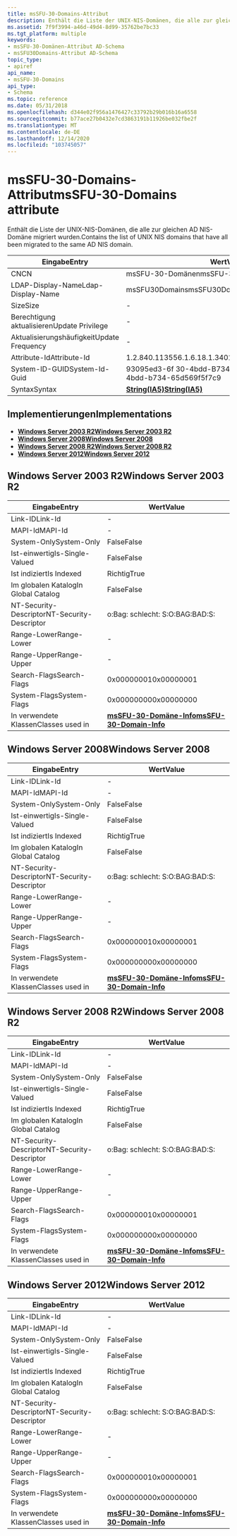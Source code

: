 ```yaml
---
title: msSFU-30-Domains-Attribut
description: Enthält die Liste der UNIX-NIS-Domänen, die alle zur gleichen AD NIS-Domäne migriert wurden.
ms.assetid: 7f9f3994-a46d-49d4-8d99-35762be7bc33
ms.tgt_platform: multiple
keywords:
- msSFU-30-Domänen-Attribut AD-Schema
- msSFU30Domains-Attribut AD-Schema
topic_type:
- apiref
api_name:
- msSFU-30-Domains
api_type:
- Schema
ms.topic: reference
ms.date: 05/31/2018
ms.openlocfilehash: d344e02f956a1476427c33792b29b016b16a6558
ms.sourcegitcommit: b77ace27b0432e7cd3863191b11926be032fbe2f
ms.translationtype: MT
ms.contentlocale: de-DE
ms.lasthandoff: 12/14/2020
ms.locfileid: "103745057"
---
```

# <a name="mssfu-30-domains-attribute"></a><span data-ttu-id="f6ede-105">msSFU-30-Domains-Attribut</span><span class="sxs-lookup"><span data-stu-id="f6ede-105">msSFU-30-Domains attribute</span></span>

<span data-ttu-id="f6ede-106">Enthält die Liste der UNIX-NIS-Domänen, die alle zur gleichen AD NIS-Domäne migriert wurden.</span><span class="sxs-lookup"><span data-stu-id="f6ede-106">Contains the list of UNIX NIS domains that have all been migrated to the same AD NIS domain.</span></span>



| <span data-ttu-id="f6ede-107">Eingabe</span><span class="sxs-lookup"><span data-stu-id="f6ede-107">Entry</span></span> | <span data-ttu-id="f6ede-108">Wert</span><span class="sxs-lookup"><span data-stu-id="f6ede-108">Value</span></span> |
|-------------------|--------------------------------------|
| <span data-ttu-id="f6ede-109">CN</span><span class="sxs-lookup"><span data-stu-id="f6ede-109">CN</span></span>                | <span data-ttu-id="f6ede-110">msSFU-30-Domänen</span><span class="sxs-lookup"><span data-stu-id="f6ede-110">msSFU-30-Domains</span></span>                     |
| <span data-ttu-id="f6ede-111">LDAP-Display-Name</span><span class="sxs-lookup"><span data-stu-id="f6ede-111">Ldap-Display-Name</span></span> | <span data-ttu-id="f6ede-112">msSFU30Domains</span><span class="sxs-lookup"><span data-stu-id="f6ede-112">msSFU30Domains</span></span>                       |
| <span data-ttu-id="f6ede-113">Size</span><span class="sxs-lookup"><span data-stu-id="f6ede-113">Size</span></span>              | \-                                   |
| <span data-ttu-id="f6ede-114">Berechtigung aktualisieren</span><span class="sxs-lookup"><span data-stu-id="f6ede-114">Update Privilege</span></span>  | \-                                   |
| <span data-ttu-id="f6ede-115">Aktualisierungshäufigkeit</span><span class="sxs-lookup"><span data-stu-id="f6ede-115">Update Frequency</span></span>  | \-                                   |
| <span data-ttu-id="f6ede-116">Attribute-Id</span><span class="sxs-lookup"><span data-stu-id="f6ede-116">Attribute-Id</span></span>      | <span data-ttu-id="f6ede-117">1.2.840.113556.1.6.18.1.340</span><span class="sxs-lookup"><span data-stu-id="f6ede-117">1.2.840.113556.1.6.18.1.340</span></span>          |
| <span data-ttu-id="f6ede-118">System-ID-GUID</span><span class="sxs-lookup"><span data-stu-id="f6ede-118">System-Id-Guid</span></span>    | <span data-ttu-id="f6ede-119">93095ed3-6f 30-4bdd-B734-65d569</span><span class="sxs-lookup"><span data-stu-id="f6ede-119">93095ed3-6f30-4bdd-b734-65d569f5f7c9</span></span> |
| <span data-ttu-id="f6ede-120">Syntax</span><span class="sxs-lookup"><span data-stu-id="f6ede-120">Syntax</span></span>            | [<span data-ttu-id="f6ede-121">**String(IA5)**</span><span class="sxs-lookup"><span data-stu-id="f6ede-121">**String(IA5)**</span></span>](s-string-ia5.md)  |



## <a name="implementations"></a><span data-ttu-id="f6ede-122">Implementierungen</span><span class="sxs-lookup"><span data-stu-id="f6ede-122">Implementations</span></span>

-   [<span data-ttu-id="f6ede-123">**Windows Server 2003 R2**</span><span class="sxs-lookup"><span data-stu-id="f6ede-123">**Windows Server 2003 R2**</span></span>](#windows-server-2003-r2)
-   [<span data-ttu-id="f6ede-124">**Windows Server 2008**</span><span class="sxs-lookup"><span data-stu-id="f6ede-124">**Windows Server 2008**</span></span>](#windows-server-2008)
-   [<span data-ttu-id="f6ede-125">**Windows Server 2008 R2**</span><span class="sxs-lookup"><span data-stu-id="f6ede-125">**Windows Server 2008 R2**</span></span>](#windows-server-2008-r2)
-   [<span data-ttu-id="f6ede-126">**Windows Server 2012**</span><span class="sxs-lookup"><span data-stu-id="f6ede-126">**Windows Server 2012**</span></span>](#windows-server-2012)

## <a name="windows-server-2003-r2"></a><span data-ttu-id="f6ede-127">Windows Server 2003 R2</span><span class="sxs-lookup"><span data-stu-id="f6ede-127">Windows Server 2003 R2</span></span>



| <span data-ttu-id="f6ede-128">Eingabe</span><span class="sxs-lookup"><span data-stu-id="f6ede-128">Entry</span></span> | <span data-ttu-id="f6ede-129">Wert</span><span class="sxs-lookup"><span data-stu-id="f6ede-129">Value</span></span> |
|------------------------|----------------------------------------------------------------|
| <span data-ttu-id="f6ede-130">Link-ID</span><span class="sxs-lookup"><span data-stu-id="f6ede-130">Link-Id</span></span>                | \-                                                             |
| <span data-ttu-id="f6ede-131">MAPI-Id</span><span class="sxs-lookup"><span data-stu-id="f6ede-131">MAPI-Id</span></span>                | \-                                                             |
| <span data-ttu-id="f6ede-132">System-Only</span><span class="sxs-lookup"><span data-stu-id="f6ede-132">System-Only</span></span>            | <span data-ttu-id="f6ede-133">False</span><span class="sxs-lookup"><span data-stu-id="f6ede-133">False</span></span>                                                          |
| <span data-ttu-id="f6ede-134">Ist-einwertig</span><span class="sxs-lookup"><span data-stu-id="f6ede-134">Is-Single-Valued</span></span>       | <span data-ttu-id="f6ede-135">False</span><span class="sxs-lookup"><span data-stu-id="f6ede-135">False</span></span>                                                          |
| <span data-ttu-id="f6ede-136">Ist indiziert</span><span class="sxs-lookup"><span data-stu-id="f6ede-136">Is Indexed</span></span>             | <span data-ttu-id="f6ede-137">Richtig</span><span class="sxs-lookup"><span data-stu-id="f6ede-137">True</span></span>                                                           |
| <span data-ttu-id="f6ede-138">Im globalen Katalog</span><span class="sxs-lookup"><span data-stu-id="f6ede-138">In Global Catalog</span></span>      | <span data-ttu-id="f6ede-139">False</span><span class="sxs-lookup"><span data-stu-id="f6ede-139">False</span></span>                                                          |
| <span data-ttu-id="f6ede-140">NT-Security-Descriptor</span><span class="sxs-lookup"><span data-stu-id="f6ede-140">NT-Security-Descriptor</span></span> | <span data-ttu-id="f6ede-141">o:Bag: schlecht: S:</span><span class="sxs-lookup"><span data-stu-id="f6ede-141">O:BAG:BAD:S:</span></span>                                                   |
| <span data-ttu-id="f6ede-142">Range-Lower</span><span class="sxs-lookup"><span data-stu-id="f6ede-142">Range-Lower</span></span>            | \-                                                             |
| <span data-ttu-id="f6ede-143">Range-Upper</span><span class="sxs-lookup"><span data-stu-id="f6ede-143">Range-Upper</span></span>            | \-                                                             |
| <span data-ttu-id="f6ede-144">Search-Flags</span><span class="sxs-lookup"><span data-stu-id="f6ede-144">Search-Flags</span></span>           | <span data-ttu-id="f6ede-145">0x00000001</span><span class="sxs-lookup"><span data-stu-id="f6ede-145">0x00000001</span></span>                                                     |
| <span data-ttu-id="f6ede-146">System-Flags</span><span class="sxs-lookup"><span data-stu-id="f6ede-146">System-Flags</span></span>           | <span data-ttu-id="f6ede-147">0x00000000</span><span class="sxs-lookup"><span data-stu-id="f6ede-147">0x00000000</span></span>                                                     |
| <span data-ttu-id="f6ede-148">In verwendete Klassen</span><span class="sxs-lookup"><span data-stu-id="f6ede-148">Classes used in</span></span>        | [<span data-ttu-id="f6ede-149">**msSFU-30-Domäne-Info**</span><span class="sxs-lookup"><span data-stu-id="f6ede-149">**msSFU-30-Domain-Info**</span></span>](c-mssfu30domaininfo.md)<br/> |



## <a name="windows-server-2008"></a><span data-ttu-id="f6ede-150">Windows Server 2008</span><span class="sxs-lookup"><span data-stu-id="f6ede-150">Windows Server 2008</span></span>



| <span data-ttu-id="f6ede-151">Eingabe</span><span class="sxs-lookup"><span data-stu-id="f6ede-151">Entry</span></span> | <span data-ttu-id="f6ede-152">Wert</span><span class="sxs-lookup"><span data-stu-id="f6ede-152">Value</span></span> |
|------------------------|----------------------------------------------------------------|
| <span data-ttu-id="f6ede-153">Link-ID</span><span class="sxs-lookup"><span data-stu-id="f6ede-153">Link-Id</span></span>                | \-                                                             |
| <span data-ttu-id="f6ede-154">MAPI-Id</span><span class="sxs-lookup"><span data-stu-id="f6ede-154">MAPI-Id</span></span>                | \-                                                             |
| <span data-ttu-id="f6ede-155">System-Only</span><span class="sxs-lookup"><span data-stu-id="f6ede-155">System-Only</span></span>            | <span data-ttu-id="f6ede-156">False</span><span class="sxs-lookup"><span data-stu-id="f6ede-156">False</span></span>                                                          |
| <span data-ttu-id="f6ede-157">Ist-einwertig</span><span class="sxs-lookup"><span data-stu-id="f6ede-157">Is-Single-Valued</span></span>       | <span data-ttu-id="f6ede-158">False</span><span class="sxs-lookup"><span data-stu-id="f6ede-158">False</span></span>                                                          |
| <span data-ttu-id="f6ede-159">Ist indiziert</span><span class="sxs-lookup"><span data-stu-id="f6ede-159">Is Indexed</span></span>             | <span data-ttu-id="f6ede-160">Richtig</span><span class="sxs-lookup"><span data-stu-id="f6ede-160">True</span></span>                                                           |
| <span data-ttu-id="f6ede-161">Im globalen Katalog</span><span class="sxs-lookup"><span data-stu-id="f6ede-161">In Global Catalog</span></span>      | <span data-ttu-id="f6ede-162">False</span><span class="sxs-lookup"><span data-stu-id="f6ede-162">False</span></span>                                                          |
| <span data-ttu-id="f6ede-163">NT-Security-Descriptor</span><span class="sxs-lookup"><span data-stu-id="f6ede-163">NT-Security-Descriptor</span></span> | <span data-ttu-id="f6ede-164">o:Bag: schlecht: S:</span><span class="sxs-lookup"><span data-stu-id="f6ede-164">O:BAG:BAD:S:</span></span>                                                   |
| <span data-ttu-id="f6ede-165">Range-Lower</span><span class="sxs-lookup"><span data-stu-id="f6ede-165">Range-Lower</span></span>            | \-                                                             |
| <span data-ttu-id="f6ede-166">Range-Upper</span><span class="sxs-lookup"><span data-stu-id="f6ede-166">Range-Upper</span></span>            | \-                                                             |
| <span data-ttu-id="f6ede-167">Search-Flags</span><span class="sxs-lookup"><span data-stu-id="f6ede-167">Search-Flags</span></span>           | <span data-ttu-id="f6ede-168">0x00000001</span><span class="sxs-lookup"><span data-stu-id="f6ede-168">0x00000001</span></span>                                                     |
| <span data-ttu-id="f6ede-169">System-Flags</span><span class="sxs-lookup"><span data-stu-id="f6ede-169">System-Flags</span></span>           | <span data-ttu-id="f6ede-170">0x00000000</span><span class="sxs-lookup"><span data-stu-id="f6ede-170">0x00000000</span></span>                                                     |
| <span data-ttu-id="f6ede-171">In verwendete Klassen</span><span class="sxs-lookup"><span data-stu-id="f6ede-171">Classes used in</span></span>        | [<span data-ttu-id="f6ede-172">**msSFU-30-Domäne-Info**</span><span class="sxs-lookup"><span data-stu-id="f6ede-172">**msSFU-30-Domain-Info**</span></span>](c-mssfu30domaininfo.md)<br/> |



## <a name="windows-server-2008-r2"></a><span data-ttu-id="f6ede-173">Windows Server 2008 R2</span><span class="sxs-lookup"><span data-stu-id="f6ede-173">Windows Server 2008 R2</span></span>



| <span data-ttu-id="f6ede-174">Eingabe</span><span class="sxs-lookup"><span data-stu-id="f6ede-174">Entry</span></span> | <span data-ttu-id="f6ede-175">Wert</span><span class="sxs-lookup"><span data-stu-id="f6ede-175">Value</span></span> |
|------------------------|----------------------------------------------------------------|
| <span data-ttu-id="f6ede-176">Link-ID</span><span class="sxs-lookup"><span data-stu-id="f6ede-176">Link-Id</span></span>                | \-                                                             |
| <span data-ttu-id="f6ede-177">MAPI-Id</span><span class="sxs-lookup"><span data-stu-id="f6ede-177">MAPI-Id</span></span>                | \-                                                             |
| <span data-ttu-id="f6ede-178">System-Only</span><span class="sxs-lookup"><span data-stu-id="f6ede-178">System-Only</span></span>            | <span data-ttu-id="f6ede-179">False</span><span class="sxs-lookup"><span data-stu-id="f6ede-179">False</span></span>                                                          |
| <span data-ttu-id="f6ede-180">Ist-einwertig</span><span class="sxs-lookup"><span data-stu-id="f6ede-180">Is-Single-Valued</span></span>       | <span data-ttu-id="f6ede-181">False</span><span class="sxs-lookup"><span data-stu-id="f6ede-181">False</span></span>                                                          |
| <span data-ttu-id="f6ede-182">Ist indiziert</span><span class="sxs-lookup"><span data-stu-id="f6ede-182">Is Indexed</span></span>             | <span data-ttu-id="f6ede-183">Richtig</span><span class="sxs-lookup"><span data-stu-id="f6ede-183">True</span></span>                                                           |
| <span data-ttu-id="f6ede-184">Im globalen Katalog</span><span class="sxs-lookup"><span data-stu-id="f6ede-184">In Global Catalog</span></span>      | <span data-ttu-id="f6ede-185">False</span><span class="sxs-lookup"><span data-stu-id="f6ede-185">False</span></span>                                                          |
| <span data-ttu-id="f6ede-186">NT-Security-Descriptor</span><span class="sxs-lookup"><span data-stu-id="f6ede-186">NT-Security-Descriptor</span></span> | <span data-ttu-id="f6ede-187">o:Bag: schlecht: S:</span><span class="sxs-lookup"><span data-stu-id="f6ede-187">O:BAG:BAD:S:</span></span>                                                   |
| <span data-ttu-id="f6ede-188">Range-Lower</span><span class="sxs-lookup"><span data-stu-id="f6ede-188">Range-Lower</span></span>            | \-                                                             |
| <span data-ttu-id="f6ede-189">Range-Upper</span><span class="sxs-lookup"><span data-stu-id="f6ede-189">Range-Upper</span></span>            | \-                                                             |
| <span data-ttu-id="f6ede-190">Search-Flags</span><span class="sxs-lookup"><span data-stu-id="f6ede-190">Search-Flags</span></span>           | <span data-ttu-id="f6ede-191">0x00000001</span><span class="sxs-lookup"><span data-stu-id="f6ede-191">0x00000001</span></span>                                                     |
| <span data-ttu-id="f6ede-192">System-Flags</span><span class="sxs-lookup"><span data-stu-id="f6ede-192">System-Flags</span></span>           | <span data-ttu-id="f6ede-193">0x00000000</span><span class="sxs-lookup"><span data-stu-id="f6ede-193">0x00000000</span></span>                                                     |
| <span data-ttu-id="f6ede-194">In verwendete Klassen</span><span class="sxs-lookup"><span data-stu-id="f6ede-194">Classes used in</span></span>        | [<span data-ttu-id="f6ede-195">**msSFU-30-Domäne-Info**</span><span class="sxs-lookup"><span data-stu-id="f6ede-195">**msSFU-30-Domain-Info**</span></span>](c-mssfu30domaininfo.md)<br/> |



## <a name="windows-server-2012"></a><span data-ttu-id="f6ede-196">Windows Server 2012</span><span class="sxs-lookup"><span data-stu-id="f6ede-196">Windows Server 2012</span></span>



| <span data-ttu-id="f6ede-197">Eingabe</span><span class="sxs-lookup"><span data-stu-id="f6ede-197">Entry</span></span> | <span data-ttu-id="f6ede-198">Wert</span><span class="sxs-lookup"><span data-stu-id="f6ede-198">Value</span></span> |
|------------------------|----------------------------------------------------------------|
| <span data-ttu-id="f6ede-199">Link-ID</span><span class="sxs-lookup"><span data-stu-id="f6ede-199">Link-Id</span></span>                | \-                                                             |
| <span data-ttu-id="f6ede-200">MAPI-Id</span><span class="sxs-lookup"><span data-stu-id="f6ede-200">MAPI-Id</span></span>                | \-                                                             |
| <span data-ttu-id="f6ede-201">System-Only</span><span class="sxs-lookup"><span data-stu-id="f6ede-201">System-Only</span></span>            | <span data-ttu-id="f6ede-202">False</span><span class="sxs-lookup"><span data-stu-id="f6ede-202">False</span></span>                                                          |
| <span data-ttu-id="f6ede-203">Ist-einwertig</span><span class="sxs-lookup"><span data-stu-id="f6ede-203">Is-Single-Valued</span></span>       | <span data-ttu-id="f6ede-204">False</span><span class="sxs-lookup"><span data-stu-id="f6ede-204">False</span></span>                                                          |
| <span data-ttu-id="f6ede-205">Ist indiziert</span><span class="sxs-lookup"><span data-stu-id="f6ede-205">Is Indexed</span></span>             | <span data-ttu-id="f6ede-206">Richtig</span><span class="sxs-lookup"><span data-stu-id="f6ede-206">True</span></span>                                                           |
| <span data-ttu-id="f6ede-207">Im globalen Katalog</span><span class="sxs-lookup"><span data-stu-id="f6ede-207">In Global Catalog</span></span>      | <span data-ttu-id="f6ede-208">False</span><span class="sxs-lookup"><span data-stu-id="f6ede-208">False</span></span>                                                          |
| <span data-ttu-id="f6ede-209">NT-Security-Descriptor</span><span class="sxs-lookup"><span data-stu-id="f6ede-209">NT-Security-Descriptor</span></span> | <span data-ttu-id="f6ede-210">o:Bag: schlecht: S:</span><span class="sxs-lookup"><span data-stu-id="f6ede-210">O:BAG:BAD:S:</span></span>                                                   |
| <span data-ttu-id="f6ede-211">Range-Lower</span><span class="sxs-lookup"><span data-stu-id="f6ede-211">Range-Lower</span></span>            | \-                                                             |
| <span data-ttu-id="f6ede-212">Range-Upper</span><span class="sxs-lookup"><span data-stu-id="f6ede-212">Range-Upper</span></span>            | \-                                                             |
| <span data-ttu-id="f6ede-213">Search-Flags</span><span class="sxs-lookup"><span data-stu-id="f6ede-213">Search-Flags</span></span>           | <span data-ttu-id="f6ede-214">0x00000001</span><span class="sxs-lookup"><span data-stu-id="f6ede-214">0x00000001</span></span>                                                     |
| <span data-ttu-id="f6ede-215">System-Flags</span><span class="sxs-lookup"><span data-stu-id="f6ede-215">System-Flags</span></span>           | <span data-ttu-id="f6ede-216">0x00000000</span><span class="sxs-lookup"><span data-stu-id="f6ede-216">0x00000000</span></span>                                                     |
| <span data-ttu-id="f6ede-217">In verwendete Klassen</span><span class="sxs-lookup"><span data-stu-id="f6ede-217">Classes used in</span></span>        | [<span data-ttu-id="f6ede-218">**msSFU-30-Domäne-Info**</span><span class="sxs-lookup"><span data-stu-id="f6ede-218">**msSFU-30-Domain-Info**</span></span>](c-mssfu30domaininfo.md)<br/> |



 

 





